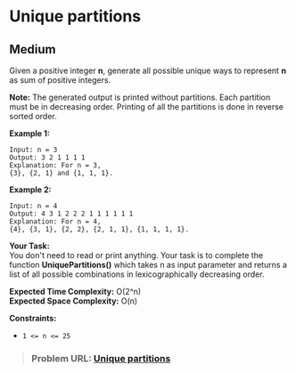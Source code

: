 # **Unique partitions**

## **Medium**

Given a positive integer **n**, generate all possible unique ways to represent **n** as sum of positive integers.

**Note:** The generated output is printed without partitions. Each partition must be in decreasing order. Printing of all the partitions is done in reverse sorted order.

**Example 1:**

```
Input: n = 3
Output: 3 2 1 1 1 1
Explanation: For n = 3,
{3}, {2, 1} and {1, 1, 1}.
```

**Example 2:**

```
Input: n = 4
Output: 4 3 1 2 2 2 1 1 1 1 1 1
Explanation: For n = 4,
{4}, {3, 1}, {2, 2}, {2, 1, 1}, {1, 1, 1, 1}.
```

**Your Task:**  
You don't need to read or print anything. Your task is to complete the function **UniquePartitions()** which takes n as input parameter and returns a list of all possible combinations in lexicographically decreasing order.

**Expected Time Complexity:** O(2^n)  
**Expected Space Complexity:** O(n)

**Constraints:**

- `1 <= n <= 25`

> ### **Problem URL: [Unique partitions](https://practice.geeksforgeeks.org/problems/unique-partitions1041/1)**
